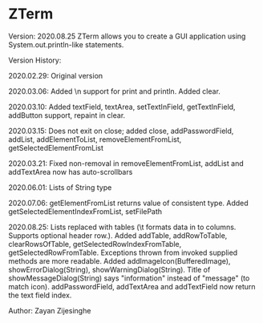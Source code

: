 # ZTerm
Version:
2020.08.25
ZTerm allows you to create a GUI application using System.out.println-like statements.

Version History:

2020.02.29: Original version

2020.03.06: Added \n support for print and println. Added clear.

2020.03.10: Added textField, textArea, setTextInField, getTextInField, addButton support, repaint in clear.

2020.03.15: Does not exit on close; added close, addPasswordField, addList, addElementToList, removeElementFromList, getSelectedElementFromList

2020.03.21: Fixed non-removal in removeElementFromList, addList and addTextArea now has auto-scrollbars

2020.06.01: Lists of String type

2020.07.06: getElementFromList returns value of consistent type. Added getSelectedElementIndexFromList, setFilePath

2020.08.25: Lists replaced with tables (\t formats data in to columns. Supports optional header row.). Added addTable, addRowToTable, clearRowsOfTable, getSelectedRowIndexFromTable, getSelectedRowFromTable. Exceptions thrown from invoked supplied methods are more readable. Added addImageIcon(BufferedImage), showErrorDialog(String), showWarningDialog(String). Title of showMessageDialog(String) says "information" instead of "message" (to match icon). addPasswordField, addTextArea and addTextField now return the text field index.

Author:
Zayan Zijesinghe
